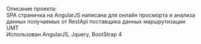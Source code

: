 Описание проекта: <br>
SPA страничка на AngularJS написана для онлайн просморта и анализа данных получаемых от RestApi поставщика данных маршрутизации UMT<br>
Использован AngularJS, Jquery, BootStrap 4
